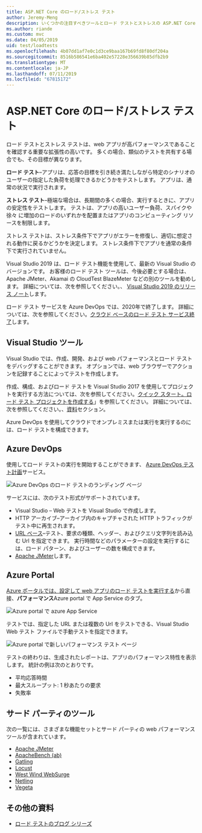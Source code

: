 ```yaml
---
title: ASP.NET Core のロード/ストレス テスト
author: Jeremy-Meng
description: いくつかの注目すべきツールとロード テストとストレスの ASP.NET Core アプリをテストするための方法について説明します。
ms.author: riande
ms.custom: mvc
ms.date: 04/05/2019
uid: test/loadtests
ms.openlocfilehash: 4b07dd1af7e0c1d3ce9baa167b69fd8f80df204a
ms.sourcegitcommit: 8516b586541e6ba402e57228e356639b85dfb2b9
ms.translationtype: MT
ms.contentlocale: ja-JP
ms.lasthandoff: 07/11/2019
ms.locfileid: "67815172"
---
```

# <a name="aspnet-core-loadstress-testing"></a>ASP.NET Core のロード/ストレス テスト

ロード テストとストレス テストは、web アプリが高パフォーマンスであることを確認する重要な拡張性の高いです。 多くの場合、類似のテストを共有する場合でも、その目標が異なります。

**ロード テスト**&ndash;アプリは、応答の目標を引き続き満たしながら特定のシナリオのユーザーの指定した負荷を処理できるかどうかをテストします。 アプリは、通常の状況で実行されます。

**ストレス テスト**&ndash;極端な場合は、長期間の多くの場合、実行するときに、アプリの安定性をテストします。 テストは、アプリの高いユーザー負荷、スパイクや徐々 に増加のロードのいずれかを配置またはアプリのコンピューティング リソースを制限します。

ストレス テストは、ストレス条件下でアプリがエラーを修復し、適切に想定される動作に戻るかどうかを決定します。 ストレス条件下でアプリを通常の条件下で実行されていません。

Visual Studio 2019 は、ロード テスト機能を使用して、最新の Visual Studio のバージョンです。 お客様のロード テスト ツールは、今後必要とする場合は、Apache JMeter、Akamai の CloudTest BlazeMeter などの別のツールを勧めします。 詳細については、次を参照してください。、 [Visual Studio 2019 のリリース ノート](/visualstudio/releases/2019/release-notes-v16.0#test-tools)します。

ロード テスト サービスを Azure DevOps では、2020年で終了します。 詳細については、次を参照してください。[クラウド ベースのロード テスト サービス終了](https://devblogs.microsoft.com/devops/cloud-based-load-testing-service-eol/)します。

## <a name="visual-studio-tools"></a>Visual Studio ツール

Visual Studio では、作成、開発、および web パフォーマンスとロード テストをデバッグすることができます。 オプションでは、web ブラウザーでアクションを記録することによってテストを作成します。

作成、構成、およびロード テストを Visual Studio 2017 を使用してプロジェクトを実行する方法については、次を参照してください。[クイック スタート。ロード テスト プロジェクトを作成する](/visualstudio/test/quickstart-create-a-load-test-project?view=vs-2017)」を参照してください。 詳細については、次を参照してください。、[資料](#additional-resources)セクション。

Azure DevOps を使用してクラウドでオンプレミスまたは実行を実行するのには、ロード テストを構成できます。

## <a name="azure-devops"></a>Azure DevOps

使用してロード テストの実行を開始することができます、 [Azure DevOps テスト計画](/azure/devops/test/load-test/index?view=vsts)サービス。

![Azure DevOps のロード テストのランディング ページ](./load-tests/_static/azure-devops-load-test.png)

サービスには、次のテスト形式がサポートされています。

* Visual Studio &ndash; Web テストを Visual Studio で作成します。
* HTTP アーカイブ&ndash;アーカイブ内のキャプチャされた HTTP トラフィックがテスト中に再生されます。
* [URL ベース](/azure/devops/test/load-test/get-started-simple-cloud-load-test?view=vsts)&ndash;テスト、要求の種類、ヘッダー、およびクエリ文字列を読み込む Url を指定できます。 実行時間などのパラメーターの設定を実行するには、ロード パターン、およびユーザーの数を構成できます。
* [Apache JMeter](https://jmeter.apache.org/)します。

## <a name="azure-portal"></a>Azure Portal

[Azure ポータルでは、設定して web アプリのロード テストを実行する](/azure/devops/test/load-test/app-service-web-app-performance-test?view=vsts)から直接、**パフォーマンス**Azure portal で App Service のタブ。

![Azure portal で azure App Service](./load-tests/_static/azure-appservice-perf-test.png)

テストでは、指定した URL または複数の Url をテストできる、Visual Studio Web テスト ファイルで手動テストを指定できます。

![Azure portal で新しいパフォーマンス テスト ページ](./load-tests/_static/azure-appservice-perf-test-config.png)

テストの終わりは、生成されたレポートは、アプリのパフォーマンス特性を表示します。 統計の例は次のとおりです。

* 平均応答時間
* 最大スループット: 1 秒あたりの要求
* 失敗率

## <a name="third-party-tools"></a>サード パーティのツール

次の一覧には、さまざまな機能セットとサード パーティの web パフォーマンス ツールが含まれています。

* [Apache JMeter](https://jmeter.apache.org/)
* [ApacheBench (ab)](https://httpd.apache.org/docs/2.4/programs/ab.html)
* [Gatling](https://gatling.io/)
* [Locust](https://locust.io/)
* [West Wind WebSurge](https://websurge.west-wind.com/)
* [Netling](https://github.com/hallatore/Netling)
* [Vegeta](https://github.com/tsenart/vegeta)

## <a name="additional-resources"></a>その他の資料

* [ロード テストのブログ シリーズ](https://blogs.msdn.microsoft.com/charles_sterling/2015/06/01/load-test-series-part-i-creating-web-performance-tests-for-a-load-test/)

